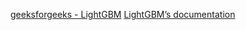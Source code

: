 [geeksforgeeks - LightGBM](https://www.geeksforgeeks.org/lightgbm-light-gradient-boosting-machine/)
[LightGBM’s documentation](https://lightgbm.readthedocs.io/en/stable/)
